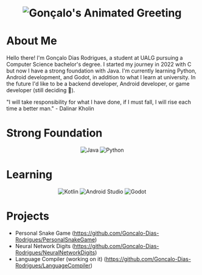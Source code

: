 <h1 align="center">
  <img src="https://readme-typing-svg.herokuapp.com/?font=Fira+Code&size=27&pause=1000&color=F70000&center=true&vCenter=true&lines=Gonçalo+Dias+Rodrigues;Welcome+to+my+GitHub!" alt="Gonçalo's Animated Greeting">
</h1>

# About Me

Hello there!
I'm Gonçalo Dias Rodrigues, a student at UALG pursuing a Computer Science bachelor's degree.
I started my journey in 2022 with C but now I have a strong foundation with Java.
I'm currently learning Python, Android development, and Godot, in addition to what I learn at university.
In the future I'd like to be a backend developer, Android developer, or game developer (still deciding 🤣).

"I will take responsibility for what I have done, if I must fall, I will rise each time a better man." - Dalinar Kholin

# Strong Foundation

<p align="center">
  <img src="https://img.shields.io/badge/Java-ED8B00?style=for-the-badge&logo=java&logoColor=white" alt="Java">
  <img src="https://img.shields.io/badge/Python-3776AB?style=for-the-badge&logo=python&logoColor=white" alt="Python">
</p>

# Learning
<p align="center">
  <img src="https://img.shields.io/badge/Kotlin-7F52FF?style=for-the-badge&logo=kotlin&logoColor=white" alt="Kotlin">
  <img src="https://img.shields.io/badge/Android%20Studio-3DDC84?style=for-the-badge&logo=android-studio&logoColor=white" alt="Android Studio">
  <img src="https://img.shields.io/badge/Godot-478CBF?style=for-the-badge&logo=godotengine&logoColor=white" alt="Godot">
</p>

# Projects

- Personal Snake Game (https://github.com/Goncalo-Dias-Rodrigues/PersonalSnakeGame)
- Neural Network Digits (https://github.com/Goncalo-Dias-Rodrigues/NeuralNetworkDigits)
- Language Compiler (working on it) (https://github.com/Goncalo-Dias-Rodrigues/LanguageCompiler)
